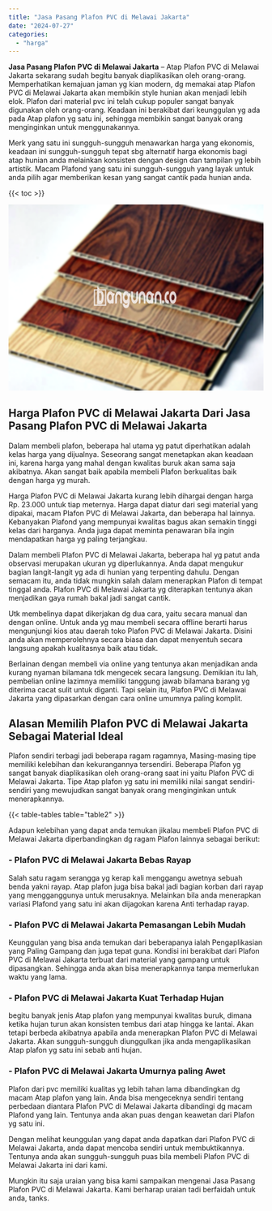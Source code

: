 ```yaml
---
title: "Jasa Pasang Plafon PVC di Melawai Jakarta"
date: "2024-07-27"
categories: 
  - "harga"
---
```


**Jasa Pasang Plafon PVC di Melawai Jakarta** – Atap Plafon PVC di Melawai Jakarta sekarang sudah begitu banyak diaplikasikan oleh orang-orang. Memperhatikan kemajuan jaman yg kian modern, dg memakai atap Plafon PVC di Melawai Jakarta akan membikin style hunian akan menjadi lebih elok. Plafon dari material pvc ini telah cukup populer sangat banyak digunakan oleh orang-orang. Keadaan ini berakibat dari keunggulan yg ada pada Atap plafon yg satu ini, sehingga membikin sangat banyak orang menginginkan untuk menggunakannya.

Merk yang satu ini sungguh-sungguh menawarkan harga yang ekonomis, keadaan ini sungguh-sungguh tepat sbg alternatif harga ekonomis bagi atap hunian anda melainkan konsisten dengan design dan tampilan yg lebih artistik. Macam Plafond yang satu ini sungguh-sungguh yang layak untuk anda pilih agar memberikan kesan yang sangat cantik pada hunian anda.

{{< toc >}}

![Jasa Pasang Plafon PVC di Melawai Jakarta](/images/flafond-pvc-murah04.png)

## Harga Plafon PVC di Melawai Jakarta Dari Jasa Pasang Plafon PVC di Melawai Jakarta

Dalam membeli plafon, beberapa hal utama yg patut diperhatikan adalah kelas harga yang dijualnya. Seseorang sangat menetapkan akan keadaan ini, karena harga yang mahal dengan kwalitas buruk akan sama saja akibatnya. Akan sangat baik apabila membeli Plafon berkualitas baik dengan harga yg murah.

Harga Plafon PVC di Melawai Jakarta kurang lebih dihargai dengan harga Rp. 23.000 untuk tiap meternya. Harga dapat diatur dari segi material yang dipakai, macam Plafon PVC di Melawai Jakarta, dan beberapa hal lainnya. Kebanyakan Plafond yang mempunyai kwalitas bagus akan semakin tinggi kelas dari harganya. Anda juga dapat meminta penawaran bila ingin mendapatkan harga yg paling terjangkau.

Dalam membeli Plafon PVC di Melawai Jakarta, beberapa hal yg patut anda observasi merupakan ukuran yg diperlukannya. Anda dapat mengukur bagian langit-langit yg ada di hunian yang terpenting dahulu. Dengan semacam itu, anda tidak mungkin salah dalam menerapkan Plafon di tempat tinggal anda. Plafon PVC di Melawai Jakarta yg diterapkan tentunya akan menjadikan gaya rumah bakal jadi sangat cantik.

Utk membelinya dapat dikerjakan dg dua cara, yaitu secara manual dan dengan online. Untuk anda yg mau membeli secara offline berarti harus mengunjungi kios atau daerah toko Plafon PVC di Melawai Jakarta. Disini anda akan memperolehnya secara biasa dan dapat menyentuh secara langsung apakah kualitasnya baik atau tidak.

Berlainan dengan membeli via online yang tentunya akan menjadikan anda kurang nyaman bilamana tdk mengecek secara langsung. Demikian itu lah, pembelian online lazimnya memiliki tanggung jawab bilamana barang yg diterima cacat sulit untuk diganti. Tapi selain itu, Plafon PVC di Melawai Jakarta yang dipasarkan dengan cara online umumnya paling komplit.

## Alasan Memilih Plafon PVC di Melawai Jakarta Sebagai Material Ideal

Plafon sendiri terbagi jadi beberapa ragam ragamnya, Masing-masing tipe memiliki kelebihan dan kekurangannya tersendiri. Beberapa Plafon yg sangat banyak diaplikasikan oleh orang-orang saat ini yaitu Plafon PVC di Melawai Jakarta. Tipe Atap plafon yg satu ini memiliki nilai sangat sendiri-sendiri yang mewujudkan sangat banyak orang menginginkan untuk menerapkannya.

{{< table-tables table="table2" >}}

Adapun kelebihan yang dapat anda temukan jikalau membeli Plafon PVC di Melawai Jakarta diperbandingkan dg ragam Plafon lainnya sebagai berikut:

### \- Plafon PVC di Melawai Jakarta Bebas Rayap

Salah satu ragam serangga yg kerap kali menggangu awetnya sebuah benda yakni rayap. Atap plafon juga bisa bakal jadi bagian korban dari rayap yang mengganggunya untuk merusaknya. Melainkan bila anda menerapkan variasi Plafond yang satu ini akan dijagokan karena Anti terhadap rayap.

### \- Plafon PVC di Melawai Jakarta Pemasangan Lebih Mudah

Keunggulan yang bisa anda temukan dari beberapanya ialah Pengaplikasian yang Paling Gampang dan juga tepat guna. Kondisi ini berakibat dari Plafon PVC di Melawai Jakarta terbuat dari material yang gampang untuk dipasangkan. Sehingga anda akan bisa menerapkannya tanpa memerlukan waktu yang lama.

### \- Plafon PVC di Melawai Jakarta Kuat Terhadap Hujan

begitu banyak jenis Atap plafon yang mempunyai kwalitas buruk, dimana ketika hujan turun akan konsisten tembus dari atap hingga ke lantai. Akan tetapi berbeda akibatnya apabila anda menerapkan Plafon PVC di Melawai Jakarta. Akan sungguh-sungguh diunggulkan jika anda mengaplikasikan Atap plafon yg satu ini sebab anti hujan.

### \- Plafon PVC di Melawai Jakarta Umurnya paling Awet

Plafon dari pvc memiliki kualitas yg lebih tahan lama dibandingkan dg macam Atap plafon yang lain. Anda bisa mengeceknya sendiri tentang perbedaan diantara Plafon PVC di Melawai Jakarta dibandingi dg macam Plafond yang lain. Tentunya anda akan puas dengan keawetan dari Plafon yg satu ini.

Dengan melihat keunggulan yang dapat anda dapatkan dari Plafon PVC di Melawai Jakarta, anda dapat mencoba sendiri untuk membuktikannya. Tentunya anda akan sungguh-sungguh puas bila membeli Plafon PVC di Melawai Jakarta ini dari kami.

Mungkin itu saja uraian yang bisa kami sampaikan mengenai Jasa Pasang Plafon PVC di Melawai Jakarta. Kami berharap uraian tadi berfaidah untuk anda, tanks.

